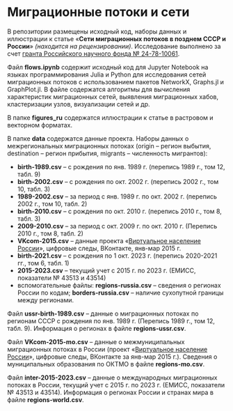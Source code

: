 # Миграционные потоки и сети
В репозитории размещены исходный код, наборы данных и иллюстрации к статье «**Сети миграционных потоков в позднем СССР и России**» *(находится на рецензировании)*. Исследование выполнено за счет [гранта Российского научного фонда № 24-78-10061](https://arcdem.ru/).

Файл **flows.ipynb** содержит исходный код для Jupyter Notebook на языках программирования Julia и Python для исследования сетей миграционных потоков с использованием пакетов NetworkX, Graphs.jl и GraphPlot.jl. В файле содержатся алгоритмы для вычисления характеристик миграционных сетей, выявления миграционных хабов, кластеризации узлов, визуализации сетей и др.

В папке **figures_ru** содержатся иллюстрации к статье в растровом и векторном форматах.

В папке **data** содержатся данные проекта. Наборы данных о межрегиональных миграционных потоках (origin – регион выбытия, destination – регион прибытия, migrants – численность мигрантов): 

* **birth-1989.csv** – с рождения по янв. 1989 г. (перепись 1989 г., том 12, табл. 9)
* **birth-2002.csv** – с рождения по окт. 2002 г. (перепись 2002 г., том 10, табл. 3)
* **1989-2002.csv** – за период с янв. 1989 г. по окт. 2002 г. (перепись 2002 г., том 10, табл. 2)
* **birth-2010.csv** – с рождения по окт. 2010 г. (перепись 2010 г., том 8, табл. 3)
* **2009-2010.csv** – за период с окт. 2009 г. по окт. 2010 г. (Перепись 2010 г., том 8, табл. 2)
* **VKcom-2015.csv** – данные проекта «[Виртуальное население России](https://webcensus.ru/)», цифровые следы, ВКонтакте, янв-мар 2015 г.
* **birth-2021.csv** – с рождения по 1 окт. 2023 г. (перепись 2020-2021 гг., том 6, табл. 1)
* **2015-2023.csv** – текущий учет с 2015 г. по 2023 г. (ЕМИСС, показатели № 43513 и 43514)
* вспомогательные файлы: **regions-russia.csv** – сведения о регионах России по кодам; **borders-russia.csv** – наличие сухопутной границы между регионами.

Файл **ussr-birth-1989.csv** – данные о миграционных потоках по регионам СССР с рождения по янв. 1989 г. (Перепись 1989 г., том 12, табл. 9). Информация о регионах в файле **regions-ussr.csv**.

Файл **VKcom-2015-mo.csv** – данные о межмуниципальных миграционных потоках в России (проект «[Виртуальное население России](https://webcensus.ru/)», цифровые следы, ВКонтакте за янв-мар 2015 г.). Сведения о муниципальных образования по ОКТМО в файле **regions-mo.csv**.

Файл **inter-2015-2023.csv** – данные о международных миграционных потоках в России, текущий учет с 2015 г. по 2023 г. (ЕМИСС, показатели № 43513 и 43514). Информация о регионах России и странах мира в файле **regions-world.csv**.
